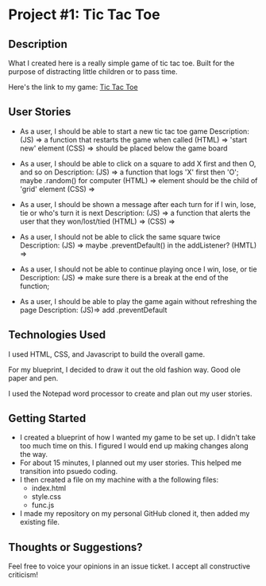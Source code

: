 # Project #1: Tic Tac Toe
## Description
What I created here is a really simple game of tic tac toe. Built for the purpose of distracting little children or to pass time.

Here's the link to my game: [Tic Tac Toe](file:///C:/Users/dbsha/sei/projects/tic-tac-toe/Tic-Tac-Toe/index.html)

## User Stories
 * As a user, I should be able to start a new tic tac toe game
	Description: (JS) => a function that restarts the game when called
		     (HTML) => 'start new' element
		     (CSS) => should be placed below the game board

* As a user, I should be able to click on a square to add X first and then O, and so on
	Description: (JS) => a function that logs 'X' first then 'O'; maybe .random() for computer
		     (HTML) => element should be the child of 'grid' element
		     (CSS) => 
* As a user, I should be shown a message after each turn for if I win, lose, tie or who's turn it is next
	Description: (JS) => a function that alerts the user that they won/lost/tied
		     (HTML) => 
		     (CSS) =>
* As a user, I should not be able to click the same square twice
	Description: (JS) => maybe .preventDefault() in the addListener?
		     (HMTL) => 

* As a user, I should not be able to continue playing once I win, lose, or tie
	Description: (JS) => make sure there is a break at the end of the function; 
* As a user, I should be able to play the game again without refreshing the page
	Description: (JS)=> add .preventDefault

## Technologies Used
I used HTML, CSS, and Javascript to build the overall game.

For my blueprint, I decided to draw it out the old fashion way. Good ole paper and pen.

I used the Notepad word processor to create and plan out my user stories.

## Getting Started
* I created a blueprint of how I wanted my game to be set up. I didn't take too much time on this. I figured I would end up making changes along the way.
* For about 15 minutes, I planned out my user stories. This helped me transition into psuedo coding.
* I then created a file on my machine with a the following files: 
    - index.html
    - style.css
    - func.js
* I made my repository on my personal GitHub cloned it, then added my existing file.

## Thoughts or Suggestions?
Feel free to voice your opinions in an issue ticket. I accept all constructive criticism!